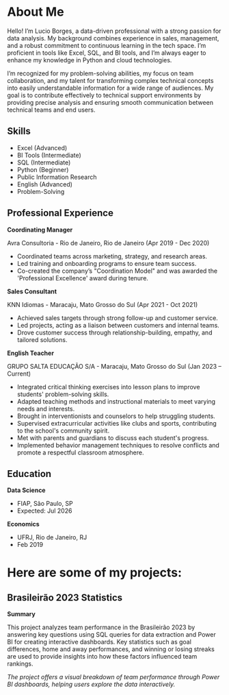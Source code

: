 # About Me

Hello! I’m Lucio Borges, a data-driven professional with a strong passion for data analysis. My background combines experience in sales, management, and a robust commitment to continuous learning in the tech space. I’m proficient in tools like Excel, SQL, and BI tools, and I’m always eager to enhance my knowledge in Python and cloud technologies.

I’m recognized for my problem-solving abilities, my focus on team collaboration, and my talent for transforming complex technical concepts into easily understandable information for a wide range of audiences. My goal is to contribute effectively to technical support environments by providing precise analysis and ensuring smooth communication between technical teams and end users.

## Skills 

- Excel (Advanced)
- BI Tools (Intermediate)
- SQL (Intermediate)
- Python (Beginner)
- Public Information Research
- English (Advanced)
- Problem-Solving

## Professional Experience

**Coordinating Manager**

Avra Consultoria - Rio de Janeiro, Rio de Janeiro
(Apr 2019 - Dec 2020)

- Coordinated teams across marketing, strategy, and research areas.
- Led training and onboarding programs to ensure team success.
- Co-created the company’s "Coordination Model" and was awarded the 'Professional Excellence' award during tenure.


**Sales Consultant**

KNN Idiomas - Maracaju, Mato Grosso do Sul
(Apr 2021 - Oct 2021)

- Achieved sales targets through strong follow-up and customer service.
- Led projects, acting as a liaison between customers and internal teams.
- Drove customer success through relationship-building, empathy, and tailored solutions.

**English Teacher**

GRUPO SALTA EDUCAÇÃO S/A - Maracaju, Mato Grosso do Sul (Jan 2023 – Current)

- Integrated critical thinking exercises into lesson plans to improve students' problem-solving skills.
- Adapted teaching methods and instructional materials to meet varying needs and interests.
- Brought in interventionists and counselors to help struggling students.
- Supervised extracurricular activities like clubs and sports, contributing to the school's community spirit.
- Met with parents and guardians to discuss each student's progress.
- Implemented behavior management techniques to resolve conflicts and promote a respectful classroom atmosphere.


## Education

**Data Science**
- FIAP, São Paulo, SP
- Expected: Jul 2026

**Economics**
- UFRJ, Rio de Janeiro, RJ
- Feb 2019

# Here are some of my projects:



## Brasileirão 2023 Statistics

**Summary**

This project analyzes team performance in the Brasileirão 2023 by answering key questions using SQL queries for data extraction and Power BI for creating interactive dashboards. Key statistics such as goal differences, home and away performances, and winning or losing streaks are used to provide insights into how these factors influenced team rankings.


*The project offers a visual breakdown of team performance through Power BI dashboards, helping users explore the data interactively.*


